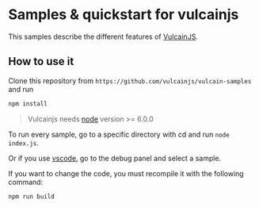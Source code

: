 # Samples &amp; quickstart for vulcainjs

This samples describe the different features of [VulcainJS](http://www.vulcainjs.org/).

## How to use it

Clone this repository from ```https://github.com/vulcainjs/vulcain-samples``` and run

```bash
npm install
```

> Vulcainjs needs [node](https://nodejs.org/en/) version >= 6.0.0

To run every sample, go to a specific directory with cd and run ```node index.js```.

Or if you use [vscode](https://code.visualstudio.com/), go to the debug panel and select a sample.

If you want to change the code, you must recompile it with the following command:

```bash
npm run build
```
